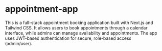 # appointment-app
This is a full-stack appointment booking application built with Next.js and Tailwind CSS. It allows users to book appointments through a calendar interface, while admins can manage availability and appointments. The app uses JWT-based authentication for secure, role-based access (admin/user).
